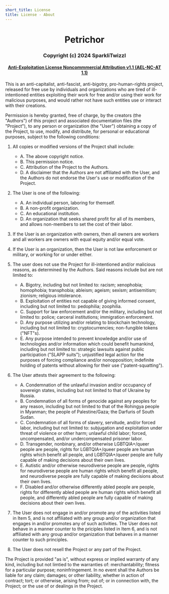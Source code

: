 ```yaml
---
short_title: License
title: License - About
---
```


<h1 align="center">Petrichor</h1>
<h3 align="center">Copyright (c) 2024 SparkliTwizzl</h3>

<h4 align="center"><a href="https://github.com/SparkliTwizzl/anti-exploitation-license/releases/tag/AEL-1.1">Anti-Exploitation License Noncommmercial Attribution v1.1 (AEL-NC-AT 1.1)</a></h4>

This is an anti-capitalist, anti-fascist, anti-bigotry, pro-human-rights project, released for free use by individuals and organizations who are tired of ill-intentioned entities exploiting their work for free and/or using their work for malicious purposes, and would rather not have such entities use or interact with their creations.


Permission is hereby granted, free of charge, by the creators (the "Authors") of this project and associated documentation files (the "Project"), to any person or organization (the "User") obtaining a copy of the Project, to use, modify, and distribute, for personal or educational purposes, subject to the following conditions:

1. All copies or modified versions of the Project shall include:
    - A. The above copyright notice.
    - B. This permission notice.
    - C. Attribution of the Project to the Authors.
    - D. A disclaimer that the Authors are not affiliated with the User, and the Authors do not endorse the User's use or modification of the Project.

2. The User is one of the following:
    - A. An individual person, laboring for themself.
    - B. A non-profit organization.
    - C. An educational institution.
    - D. An organization that seeks shared profit for all of its members, and allows non-members to set the cost of their labor.

3. If the User is an organization with owners, then all owners are workers and all workers are owners with equal equity and/or equal vote.

4. If the User is an organization, then the User is not law enforcement or military, or working for or under either.

5. The user does not use the Project for ill-intentioned and/or malicious reasons, as determined by the Authors. Said reasons include but are not limited to:
    - A. Bigotry, including but not limited to: racism; xenophobia; homophobia; transphobia; ableism; ageism; sexism; antisemitism; zionism; religious intolerance.
    - B. Exploitation of entities not capable of giving informed consent, including but not limited to: pedophilia; zoophilia.
    - C. Support for law enforcement and/or the military, including but not limited to: police; carceral institutions; immigration enforcement.
    - D. Any purpose utilizing and/or relating to blockchain technology, including but not limited to: cryptocurrencies; non-fungible tokens ("NFT"s).
    - E. Any purpose intended to prevent knowledge and/or use of technologies and/or information which could benefit humankind, including but not limited to: strategic lawsuits against public participation ("SLAPP suits"); unjustified legal action for the purposes of forcing compliance and/or nonopposition; indefinite holding of patents without allowing for their use ("patent-squatting").

6. The User attests their agreement to the following:
    - A. Condemnation of the unlawful invasion and/or occupancy of sovereign states, including but not limited to that of Ukraine by Russia.
    - B. Condemnation of all forms of genocide against any peoples for any reason, including but not limited to that of the Rohingya people in Myanman; the people of Palestine/Gaza; the Darfuris of South Sudan.
    - C. Condemnation of all forms of slavery, servitude, and/or forced labor, including but not limited to: subjugation and exploitation under threat of violence or other harm; unlawful child labor; forced, uncompensated, and/or undercompensated prisoner labor.
    - D. Transgender, nonbinary, and/or otherwise LGBTQIA+/queer people are people, rights for LGBTQIA+/queer people are human rights which benefit all people, and LGBTQIA+/queer people are fully capable of making decisions about their own lives.
    - E. Autistic and/or otherwise neurodiverse people are people, rights for neurodiverse people are human rights which benefit all people, and neurodiverse people are fully capable of making decisions about their own lives.
    - F. Disabled and/or otherwise differently abled people are people, rights for differently abled people are human rights which benefit all people, and differently abled people are fully capable of making decisions about their own lives.

7. The User does not engage in and/or promote any of the activities listed in Item 5, and is not affiliated with any group and/or organization that engages in and/or promotes any of such activities. The User does not behave in a manner counter to the priciples listed in Item 6, and is not affiliated with any group and/or organization that behaves in a manner counter to such principles.

8. The User does not resell the Project or any part of the Project.


The Project is provided "as is", without express or implied warranty of any kind, including but not limtied to the warranties of: merchantability; fitness for a particular purpose; noninfringement. In no event shall the Authors be liable for any claim; damages; or other liability, whether in action of contract; tort; or otherwise, arising from; out of; or in connection with, the Project; or the use of or dealings in the Project.
